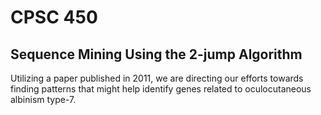 # CPSC 450
## Sequence Mining Using the 2-jump Algorithm 

Utilizing a paper published in 2011, we are directing our efforts towards finding patterns that might help identify genes related to oculocutaneous albinism type-7.
